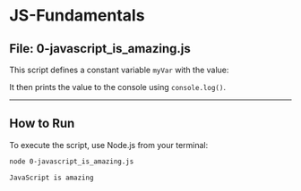 # JS-Fundamentals

## File: 0-javascript_is_amazing.js

This script defines a constant variable `myVar` with the value:

It then prints the value to the console using `console.log()`.

---

## How to Run

To execute the script, use Node.js from your terminal:

```bash
node 0-javascript_is_amazing.js

JavaScript is amazing

